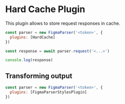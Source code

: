 # Hard Cache Plugin
This plugin allows to store request responses in cache.

```js
const parser = new FigmaParser('<token>', {
  plugins: [HardCache]
})

const response = await parser.request('<...>')

console.log(response)
```

## Transforming output
```js
const parser = new FigmaParser('<token>', {
  plugins: [FigmaParserStylesPlugin]
})
```
